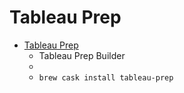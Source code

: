 # Tableau Prep
- [Tableau Prep](https://www.tableau.com/support/releases/prep)
  -  Tableau Prep Builder
  - 
  - `brew cask install tableau-prep`
